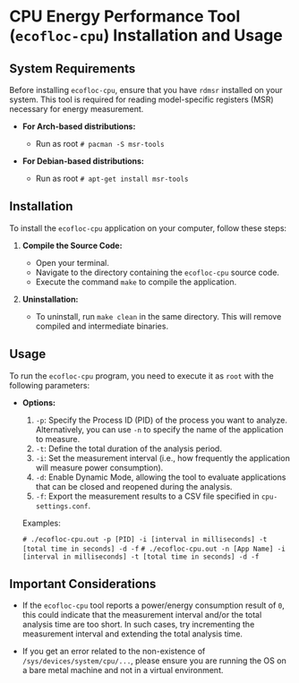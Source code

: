 # CPU Energy Performance Tool (`ecofloc-cpu`) Installation and Usage

## System Requirements

Before installing `ecofloc-cpu`, ensure that you have `rdmsr` installed on your system. This tool is required for reading model-specific registers (MSR) necessary for energy measurement.

- **For Arch-based distributions:**
  - Run as root `# pacman -S msr-tools`

- **For Debian-based distributions:**
  - Run as root `# apt-get install msr-tools`

    
## Installation

To install the `ecofloc-cpu` application on your computer, follow these steps:

1. **Compile the Source Code:**
   - Open your terminal.
   - Navigate to the directory containing the `ecofloc-cpu` source code.
   - Execute the command `make` to compile the application.

2. **Uninstallation:**
   - To uninstall, run `make clean` in the same directory. This will remove compiled and intermediate binaries.

## Usage

To run the `ecofloc-cpu` program, you need to execute it as `root` with the following parameters:

- **Options:**
  1. `-p`: Specify the Process ID (PID) of the process you want to analyze. Alternatively, you can use `-n` to specify the name of the application to measure.
  2. `-t`: Define the total duration of the analysis period.
  3. `-i`: Set the measurement interval (i.e., how frequently the application will measure power consumption).
  4. `-d`: Enable Dynamic Mode, allowing the tool to evaluate applications that can be closed and reopened during the analysis.
  5. `-f`: Export the measurement results to a CSV file specified in `cpu-settings.conf`.
  
  Examples:

  `# ./ecofloc-cpu.out -p [PID] -i [interval in milliseconds] -t [total time in seconds] -d -f`
  `# ./ecofloc-cpu.out -n [App Name] -i [interval in milliseconds] -t [total time in seconds] -d -f`

## Important Considerations

- If the `ecofloc-cpu` tool reports a power/energy consumption result of `0`, this could indicate that the measurement interval and/or the total analysis time are too short. In such cases, try incrementing the measurement interval and extending the total analysis time.

- If you get an error related to the non-existence of `/sys/devices/system/cpu/...`, please ensure you are running the OS on a bare metal machine and not in a virtual environment. 